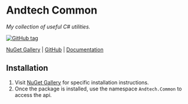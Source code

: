 # Andtech Common
*My collection of useful C# utilities.*

[![GitHub tag](https://img.shields.io/nuget/v/Andtech.Common)](https://www.nuget.org/packages/Andtech.Common/)

[NuGet Gallery](https://www.nuget.org/packages/Andtech.Common/) | [GitHub](https://github.com/andtechstudios/Andtech.Common/) | [Documentation](https://andtechstudios.github.io/Andtech.Common)

## Installation
1. Visit [NuGet Gallery](https://www.nuget.org/packages/Andtech.Common) for specific installation instructions.
2. Once the package is installed, use the namespace `Andtech.Common` to access the api.
